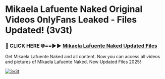 # Mikaela Lafuente Naked Original Videos 0nlyFans Leaked - Files Updated! (3v3t)

<h3>🔴 CLICK HERE 🌐==►► <a href="https://tinyurl.com/up5wt9bj" rel="nofollow">Mikaela Lafuente Naked Updated Files</a></h3>

Get Mikaela Lafuente Naked and all content. Now you can access all videos and pictures of Mikaela Lafuente Naked. New Updated Files 2025!

[![3v3t](https://i.imgur.com/ABiUzMV.gif)](https://tinyurl.com/up5wt9bj)
